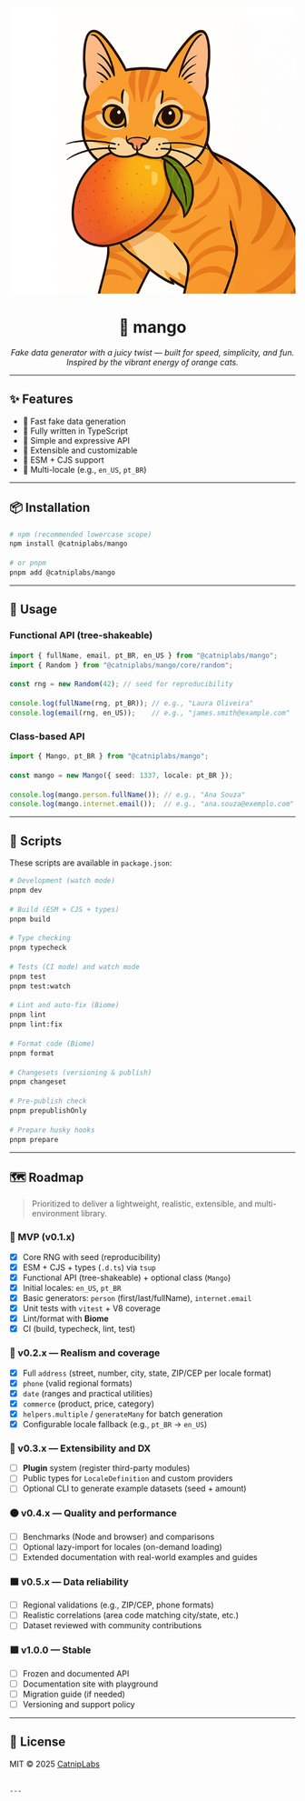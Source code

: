 <p align="center">
  <img src="assets/nizyo.png" alt="Mango - Orange Cat" width="600"/>
</p>

<h1 align="center">🍊 mango</h1>

<p align="center">
  <em>Fake data generator with a juicy twist — built for speed, simplicity, and fun.<br/>
  Inspired by the vibrant energy of orange cats.</em>
</p>

---

## ✨ Features

- 🐾 Fast fake data generation
- 🐾 Fully written in TypeScript
- 🐾 Simple and expressive API
- 🐾 Extensible and customizable
- 🐾 ESM + CJS support
- 🐾 Multi-locale (e.g., `en_US`, `pt_BR`)

---

## 📦 Installation

```bash
# npm (recommended lowercase scope)
npm install @catniplabs/mango

# or pnpm
pnpm add @catniplabs/mango
````

---

## 🚀 Usage

### Functional API (tree-shakeable)

```ts
import { fullName, email, pt_BR, en_US } from "@catniplabs/mango";
import { Random } from "@catniplabs/mango/core/random";

const rng = new Random(42); // seed for reproducibility

console.log(fullName(rng, pt_BR)); // e.g., "Laura Oliveira"
console.log(email(rng, en_US));    // e.g., "james.smith@example.com"
```

### Class-based API

```ts
import { Mango, pt_BR } from "@catniplabs/mango";

const mango = new Mango({ seed: 1337, locale: pt_BR });

console.log(mango.person.fullName()); // e.g., "Ana Souza"
console.log(mango.internet.email());  // e.g., "ana.souza@exemplo.com"
```

---

## 🧩 Scripts

These scripts are available in `package.json`:

```bash
# Development (watch mode)
pnpm dev

# Build (ESM + CJS + types)
pnpm build

# Type checking
pnpm typecheck

# Tests (CI mode) and watch mode
pnpm test
pnpm test:watch

# Lint and auto-fix (Biome)
pnpm lint
pnpm lint:fix

# Format code (Biome)
pnpm format

# Changesets (versioning & publish)
pnpm changeset

# Pre-publish check
pnpm prepublishOnly

# Prepare husky hooks
pnpm prepare
```

---

## 🗺️ Roadmap

> Prioritized to deliver a lightweight, realistic, extensible, and multi-environment library.

### 🎯 MVP (v0.1.x)

* [x] Core RNG with seed (reproducibility)
* [x] ESM + CJS + types (`.d.ts`) via `tsup`
* [x] Functional API (tree-shakeable) + optional class (`Mango`)
* [x] Initial locales: `en_US`, `pt_BR`
* [x] Basic generators: `person` (first/last/fullName), `internet.email`
* [x] Unit tests with `vitest` + V8 coverage
* [x] Lint/format with **Biome**
* [x] CI (build, typecheck, lint, test)

### 🔸 v0.2.x — Realism and coverage

* [x] Full `address` (street, number, city, state, ZIP/CEP per locale format)
* [x] `phone` (valid regional formats)
* [x] `date` (ranges and practical utilities)
* [x] `commerce` (product, price, category)
* [x] `helpers.multiple` / `generateMany` for batch generation
* [x] Configurable locale fallback (e.g., `pt_BR` → `en_US`)

### 🔶 v0.3.x — Extensibility and DX

* [ ] **Plugin** system (register third-party modules)
* [ ] Public types for `LocaleDefinition` and custom providers
* [ ] Optional CLI to generate example datasets (seed + amount)

### 🟠 v0.4.x — Quality and performance

* [ ] Benchmarks (Node and browser) and comparisons
* [ ] Optional lazy-import for locales (on-demand loading)
* [ ] Extended documentation with real-world examples and guides

### 🟧 v0.5.x — Data reliability

* [ ] Regional validations (e.g., ZIP/CEP, phone formats)
* [ ] Realistic correlations (area code matching city/state, etc.)
* [ ] Dataset reviewed with community contributions

### 🟩 v1.0.0 — Stable

* [ ] Frozen and documented API
* [ ] Documentation site with playground
* [ ] Migration guide (if needed)
* [ ] Versioning and support policy

---

## 📜 License

MIT © 2025 [CatnipLabs](https://github.com/CatnipLabs)

```

---
